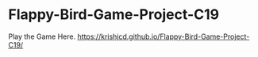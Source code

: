 # Flappy-Bird-Game-Project-C19
Play the Game Here.
https://krishjcd.github.io/Flappy-Bird-Game-Project-C19/
